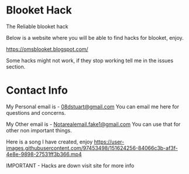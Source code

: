 # Blooket Hack
The Reliable blooket hack

Below is a website where you will be able to find hacks for blooket, enjoy.

https://omsblooket.blogspot.com/

Some hacks might not work, if they stop working tell me in the issues section. 

# Contact Info

My Personal email is - 08dstuart@gmail.com
You can email me here for questions and concerns.

My Other email is - Notarealemail.fake1@gmail.com
You can use that for other non important things.


Here is a song I have created, enjoy
https://user-images.githubusercontent.com/97453498/151624256-84066c3b-af3f-4e8e-9898-27531ff3b366.mp4

IMPORTANT - Hacks are down visit site for more info

